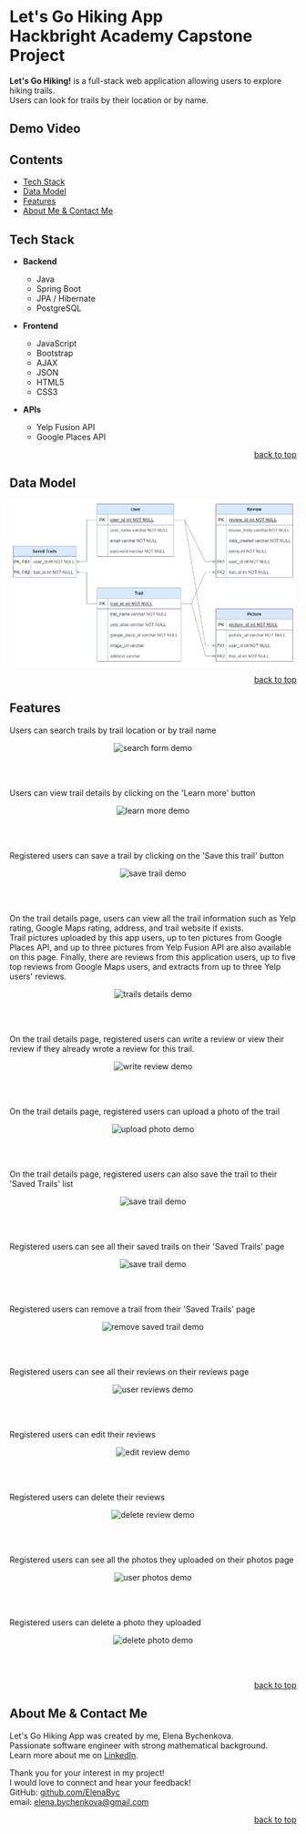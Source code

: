 # <a name="top"></a> Let's Go Hiking App <br> Hackbright Academy Capstone Project

**Let's Go Hiking!** is a full-stack web application allowing users to explore hiking trails.  
Users can look for trails by their location or by name.

## Demo Video


## Contents
* [Tech Stack](#technologies)
* [Data Model](#model)
* [Features](#features)
* [About Me & Contact Me](#contactme)

## <a name="technologies"></a>Tech Stack
- **Backend**
  - Java
  - Spring Boot
  - JPA / Hibernate
  - PostgreSQL
- **Frontend**
  - JavaScript
  - Bootstrap
  - AJAX
  - JSON
  - HTML5
  - CSS3

- **APIs**
  - Yelp Fusion API
  - Google Places API

<p align="right"><a href="#top">back to top</a></p>


## <a name="model"></a>Data Model
<p align="left">
<img src="/src/main/resources/static/assets/images/data-model.jpg" alt="Data Model Diagram"/>
</p>
<p align="right"><a href="#top">back to top</a></p>

## <a name="features"></a>Features

Users can search trails by trail location or by trail name
<p align="center">
<img src="/static/img/demo1.gif" alt="search form demo"/>
</p>
<br/><br/>

Users can view trail details by clicking on the 'Learn more' button
<p align="center">
<img src="/static/img/demo2.gif" alt="learn more demo"/>
</p>
<br/><br/>

Registered users can save a trail by clicking on the 'Save this trail' button
<p align="center">
<img src="/static/img/demo3.gif" alt="save trail demo"/>
</p>
<br/><br/>

On the trail details page, users can view all the trail information such as Yelp rating, Google Maps rating, address, and trail website if exists.  
Trail pictures uploaded by this app users, up to ten pictures from Google Places API, and up to three pictures from Yelp Fusion API are also available on this page.
Finally, there are reviews from this application users, up to five top reviews from Google Maps users, and extracts from up to three Yelp users' reviews.
<p align="center">
<img src="/static/img/demo4.gif" alt="trails details demo"/>
</p>
<br/><br/>

On the trail details page, registered users can write a review or view their review if they already wrote a review for this trail.
<p align="center">
<img src="/static/img/demo5.gif" alt="write review demo"/>
</p>
<br/><br/>

On the trail details page, registered users can upload a photo of the trail
<p align="center">
<img src="/static/img/demo6.gif" alt="upload photo demo"/>
</p>
<br/><br/>

On the trail details page, registered users can also save the trail to their 'Saved Trails' list
<p align="center">
<img src="/static/img/demo7.gif" alt="save trail demo"/>
</p>
<br/><br/>

Registered users can see all their saved trails on their 'Saved Trails' page
<p align="center">
<img src="/static/img/demo8.gif" alt="save trail demo"/>
</p>
<br/><br/>

Registered users can remove a trail from their 'Saved Trails' page
<p align="center">
<img src="/static/img/demo9.gif" alt="remove saved trail demo"/>
</p>
<br/><br/>

Registered users can see all their reviews on their reviews page
<p align="center">
<img src="/static/img/demo10.gif" alt="user reviews demo"/>
</p>
<br/><br/>

Registered users can edit their reviews
<p align="center">
<img src="/static/img/demo11.gif" alt="edit review demo"/>
</p>
<br/><br/>

Registered users can delete their reviews
<p align="center">
<img src="/static/img/demo12.gif" alt="delete review demo"/>
</p>
<br/><br/>

Registered users can see all the photos they uploaded on their photos page
<p align="center">
<img src="/static/img/demo13.gif" alt="user photos demo"/>
</p>
<br/><br/>

Registered users can delete a photo they uploaded
<p align="center">
<img src="/static/img/demo14.gif" alt="delete photo demo"/>
</p>
<br/><br/>

<p align="right"><a href="#top">back to top</a></p>


## <a name="contactme"></a>About Me & Contact Me

Let's Go Hiking App was created by me, Elena Bychenkova.  
Passionate software engineer with strong mathematical background.  
Learn more about me on [LinkedIn](https://www.linkedin.com/in/elena-bychenkova/).

Thank you for your interest in my project!  
I would love to connect and hear your feedback!  
GitHub: [github.com/ElenaByc](https://github.com/ElenaByc)  
email: [elena.bychenkova@gmail.com](mailto:elena.bychenkova@gmail.com)


 <p align="right"><a href="#top">back to top</a></p>
